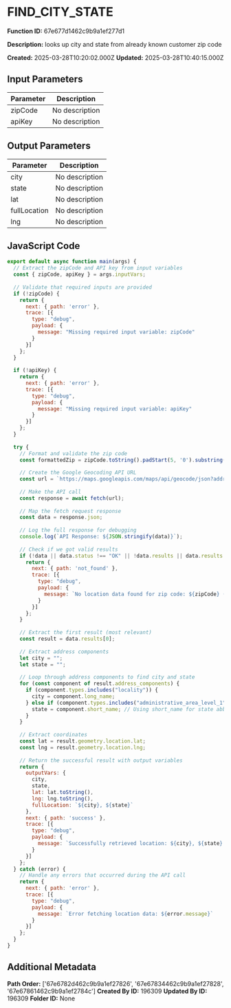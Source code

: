 # FIND_CITY_STATE

**Function ID:** 67e677d1462c9b9a1ef277d1

**Description:** looks up city and state from already known customer zip code

**Created:** 2025-03-28T10:20:02.000Z
**Updated:** 2025-03-28T10:40:15.000Z

## Input Parameters

| Parameter | Description |
|-----------|-------------|
| zipCode | No description |
| apiKey | No description |


## Output Parameters

| Parameter | Description |
|-----------|-------------|
| city | No description |
| state | No description |
| lat | No description |
| fullLocation | No description |
| lng | No description |


## JavaScript Code

```javascript
export default async function main(args) {
  // Extract the zipCode and API key from input variables
  const { zipCode, apiKey } = args.inputVars;
  
  // Validate that required inputs are provided
  if (!zipCode) {
    return {
      next: { path: 'error' },
      trace: [{ 
        type: "debug", 
        payload: { 
          message: "Missing required input variable: zipCode" 
        } 
      }]
    };
  }
  
  if (!apiKey) {
    return {
      next: { path: 'error' },
      trace: [{ 
        type: "debug", 
        payload: { 
          message: "Missing required input variable: apiKey" 
        } 
      }]
    };
  }
  
  try {
    // Format and validate the zip code
    const formattedZip = zipCode.toString().padStart(5, '0').substring(0, 5);
    
    // Create the Google Geocoding API URL
    const url = `https://maps.googleapis.com/maps/api/geocode/json?address=${formattedZip}&key=${apiKey}`;
    
    // Make the API call
    const response = await fetch(url);
    
    // Map the fetch request response
    const data = response.json;
    
    // Log the full response for debugging
    console.log(`API Response: ${JSON.stringify(data)}`);
    
    // Check if we got valid results
    if (!data || data.status !== "OK" || !data.results || data.results.length === 0) {
      return {
        next: { path: 'not_found' },
        trace: [{ 
          type: "debug", 
          payload: { 
            message: `No location data found for zip code: ${zipCode} (Status: ${data?.status || 'Unknown'})` 
          } 
        }]
      };
    }
    
    // Extract the first result (most relevant)
    const result = data.results[0];
    
    // Extract address components
    let city = "";
    let state = "";
    
    // Loop through address components to find city and state
    for (const component of result.address_components) {
      if (component.types.includes("locality")) {
        city = component.long_name;
      } else if (component.types.includes("administrative_area_level_1")) {
        state = component.short_name; // Using short_name for state abbreviation (e.g., CA, NY)
      }
    }
    
    // Extract coordinates
    const lat = result.geometry.location.lat;
    const lng = result.geometry.location.lng;
    
    // Return the successful result with output variables
    return {
      outputVars: { 
        city,
        state,
        lat: lat.toString(),
        lng: lng.toString(),
        fullLocation: `${city}, ${state}`
      },
      next: { path: 'success' },
      trace: [{ 
        type: "debug", 
        payload: { 
          message: `Successfully retrieved location: ${city}, ${state} (${lat}, ${lng}) for zip code ${zipCode}` 
        } 
      }]
    };
  } catch (error) {
    // Handle any errors that occurred during the API call
    return {
      next: { path: 'error' },
      trace: [{ 
        type: "debug", 
        payload: { 
          message: `Error fetching location data: ${error.message}` 
        } 
      }]
    };
  }
}
```

## Additional Metadata

**Path Order:** ['67e6782d462c9b9a1ef27826', '67e67834462c9b9a1ef27828', '67e67861462c9b9a1ef2784c']
**Created By ID:** 196309
**Updated By ID:** 196309
**Folder ID:** None

